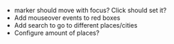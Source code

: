 * marker should move with focus? Click should set it?
* Add mouseover events to red boxes
* Add search to go to different places/cities
* Configure amount of places?

